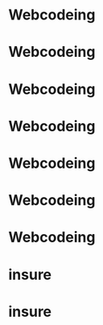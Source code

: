 # Webcodeing
# Webcodeing
# Webcodeing
# Webcodeing
# Webcodeing
# Webcodeing
# Webcodeing
# insure
# insure
